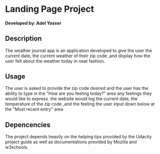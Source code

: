 # Landing Page Project
#### Developed by: Adel Yasser

## Description
<p>The weather journal app is an application developed to give the user the current date, the current weather of their zip code ,and display how the user felt about the weather today in neat fashion. </p>

##  Usage
<p>The user is asked to provide the zip code desired and the user has the ability to type in the "How are you feeling today?" area any feelings they would like to express.
the website would log the current date, the temperature of the zip code ,and the feeling the user input down below at the "Most recent entry" area</p>

## Depencencies
<p>The project depends heavily on the helping tips provided by the Udacity project guide as well as documentations provided by Mozilla and w3schools.</p>
